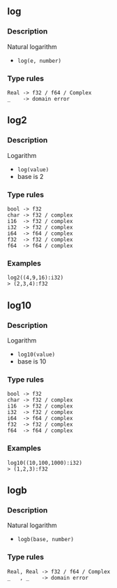 ## log

### Description

Natural logarithm

- `log(e, number)`

### Type rules

```no-highlight
Real -> f32 / f64 / Complex
_    -> domain error
```


## log2

### Description

Logarithm

- `log(value)`
- base is 2

### Type rules

```no-highlight
bool -> f32
char -> f32 / complex
i16  -> f32 / complex
i32  -> f32 / complex
i64  -> f64 / complex
f32  -> f32 / complex
f64  -> f64 / complex
```

### Examples

```no-highlight
log2((4,9,16):i32)
> (2,3,4):f32
```

## log10

### Description

Logarithm

- `log10(value)`
- base is 10

### Type rules

```no-highlight
bool -> f32
char -> f32 / complex
i16  -> f32 / complex
i32  -> f32 / complex
i64  -> f64 / complex
f32  -> f32 / complex
f64  -> f64 / complex
```

### Examples

```no-highlight
log10((10,100,1000):i32)
> (1,2,3):f32
```

## logb

### Description

Natural logarithm

- `logb(base, number)`

### Type rules

```no-highlight
Real, Real -> f32 / f64 / Complex
_   , _    -> domain error
```
